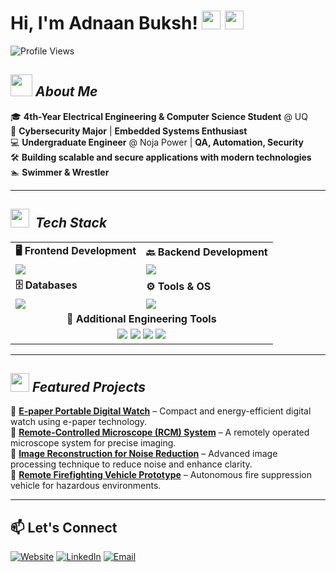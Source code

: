 # Hi, I'm Adnaan Buksh! <img src="https://media.giphy.com/media/hvRJCLFzcasrR4ia7z/giphy.gif" width="30"> <img src="https://media.tenor.com/K3j9pwWlME0AAAAj/fire-flame.gif" width="30">

![Profile Views](https://komarev.com/ghpvc/?username=adnaanbuksh&color=yellow&style=for-the-badge)

## ***<img src = "https://github.com/7oSkaaa/7oSkaaa/blob/main/Images/about_me.gif?raw=true" width = 35> About Me***




🎓 **4th-Year Electrical Engineering & Computer Science Student** @ UQ  
🔬 **Cybersecurity Major** | **Embedded Systems Enthusiast**  
💻 **Undergraduate Engineer** @ Noja Power | **QA, Automation, Security**  
🛠️ **Building scalable and secure applications with modern technologies**  
🏊 **Swimmer & Wrestler**  

---
## <img src="https://media2.giphy.com/media/QssGEmpkyEOhBCb7e1/giphy.gif?cid=ecf05e47a0n3gi1bfqntqmob8g9aid1oyj2wr3ds3mg700bl&rid=giphy.gif" width ="30">&nbsp; ***Tech Stack***

<table>
<tr>
  <td><b>🖥️ Frontend Development</b></td>
  <td><b>🔙 Backend Development</b></td>
</tr>
<tr>
  <td><img src="https://skillicons.dev/icons?i=html,css,bootstrap,js"/></td>
  <td><img src="https://skillicons.dev/icons?i=py,c,java,cs,nodejs"/></td>
</tr>
<tr>
  <td><b>🗄️ Databases</b></td>
  <td><b>⚙️ Tools & OS</b></td>
</tr>
<tr>
  <td><img src="https://skillicons.dev/icons?i=mysql,postgres"/></td>
  <td><img src="https://skillicons.dev/icons?i=linux,git,github,matlab"/></td>
</tr>
<tr>
  <td colspan="2" align="center"><b>🔧 Additional Engineering Tools</b></td>
</tr>
<tr>
  <td colspan="2" align="center">
    <img src="https://img.shields.io/badge/Altium%20Designer-333333?style=for-the-badge&logo=altium-designer&logoColor=white" />
    <img src="https://img.shields.io/badge/Wireshark-1679A7?style=for-the-badge&logo=wireshark&logoColor=white" />
    <img src="https://img.shields.io/badge/Arduino-00979D?style=for-the-badge&logo=arduino&logoColor=white" />
    <img src="https://img.shields.io/badge/Fusion%20360-FA9E52?style=for-the-badge&logo=autodesk&logoColor=white" />
  </td>
</tr>
</table>

---

## ***<img src="https://media0.giphy.com/media/Lqo3UBlXeHwZDoebKX/giphy.gif?cid=6c09b952111xv0yu98f5mapfn2defbmr0o0wivwmr3uhcowl&ep=v1_stickers_search&rid=giphy.gif&ct=s" width="30"> Featured Projects***

🔹 [**E-paper Portable Digital Watch**](https://adnaanbuksh.netlify.app/#projects) – Compact and energy-efficient digital watch using e-paper technology.  
🔹 [**Remote-Controlled Microscope (RCM) System**](https://adnaanbuksh.netlify.app/#projects) – A remotely operated microscope system for precise imaging.  
🔹 [**Image Reconstruction for Noise Reduction**](https://adnaanbuksh.netlify.app/#projects) – Advanced image processing technique to reduce noise and enhance clarity.  
🔹 [**Remote Firefighting Vehicle Prototype**](https://adnaanbuksh.netlify.app/#projects) – Autonomous fire suppression vehicle for hazardous environments.  

---


## 📫 Let's Connect

[![Website](https://img.shields.io/badge/Portfolio-000000?style=for-the-badge&logo=netlify&logoColor=white)](https://adnaanbuksh.netlify.app)
[![LinkedIn](https://img.shields.io/badge/LinkedIn-0077B5?style=for-the-badge&logo=linkedin&logoColor=white)](https://www.linkedin.com/in/adnaanbuksh)
[![Email](https://img.shields.io/badge/Email-D14836?style=for-the-badge&logo=gmail&logoColor=white)](mailto:adubuksh@gmail.com)





<!--## Hi there 👋
<img src="https://media.licdn.com/dms/image/v2/D5603AQGCTxKSw-NiDA/profile-displayphoto-shrink_400_400/profile-displayphoto-shrink_400_400/0/1731330685891?e=1744243200&v=beta&t=8rsjc0oTOadPaFR6-Uv5VUVmRjRQeT1CjGGxAFzyNck" width="100" height="100" />
<img src="https://user-images.githubusercontent.com/73097560/115834477-dbab4500-a447-11eb-908a-139a6edaec5c.gif">
<img src="https://media.giphy.com/media/iY8CRBdQXODJSCERIr/giphy.gif" width="35">&nbsp;***Github Stats***
<img src="https://user-images.githubusercontent.com/73097560/115834477-dbab4500-a447-11eb-908a-139a6edaec5c.gif">

![Adnaan's GitHub stats](https://github-readme-stats.vercel.app/api?username=Buksh-head&show_icons=true&theme=tokyonight)
![Top Languages](https://github-readme-stats.vercel.app/api/top-langs/?username=Buksh-head&layout=compact&theme=tokyonight)

---

Here are some ideas to get you started:

- 🔭 I’m currently working on ...
- 🌱 I’m currently learning ...
- 👯 I’m looking to collaborate on ...
- 🤔 I’m looking for help with ...
- 💬 Ask me about ...
- 📫 How to reach me: ...
- 😄 Pronouns: ...
- ⚡ Fun fact: ...
-->
